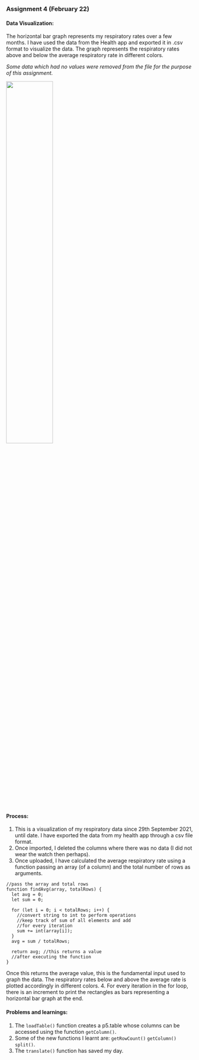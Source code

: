### Assignment 4 (February 22)
#### Data Visualization:

The horizontal bar graph represents my respiratory rates over a few months. I have used the data from the Health app and exported it in .csv format to visualize the data. The graph represents the respiratory rates above and below the average respiratory rate in different colors. 

_Some data which had no values were removed from the file for the purpose of this assignment._

<img src="https://user-images.githubusercontent.com/92122776/155027778-52a5a968-e69e-4b59-919a-6c7cd8ed96e0.png" width=50% height=50%> 

#### Process:
1. This is a visualization of my respiratory data since 29th September 2021, until date. I have exported the data from my health app through a csv file format.
2. Once imported, I deleted the columns where there was no data (I did not wear the watch then perhaps).
3. Once uploaded, I have calculated the average respiratory rate using a function passing an array (of a column) and the total number of rows as arguments.
````
//pass the array and total rows
function findAvg(array, totalRows) { 
  let avg = 0;
  let sum = 0;

  for (let i = 0; i < totalRows; i++) {
    //convert string to int to perform operations
    //keep track of sum of all elements and add
    //for every iteration
    sum += int(array[i]); 
  }
  avg = sum / totalRows;

  return avg; //this returns a value
  //after executing the function
}
````
Once this returns the average value, this is the fundamental input used to graph the data. The respiratory rates below and above the average rate is plotted accordingly in different colors.
4. For every iteration in the for loop, there is an increment to print the rectangles as bars representing a horizontal bar graph at the end. 

#### Problems and learnings:
1. The ````loadTable()```` function creates a p5.table whose columns can be accessed using the function ````getColumn()````.
2. Some of the new functions I learnt are: ````getRowCount()```` ````getColumn()```` ````split()````.
3. The ````translate()```` function has saved my day.
